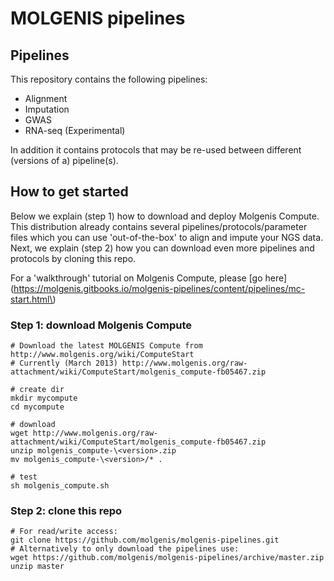 # MOLGENIS pipelines

## Pipelines

This repository contains the following pipelines:

* Alignment
* Imputation
* GWAS
* RNA-seq \(Experimental\)

In addition it contains protocols that may be re-used between different \(versions of a\) pipeline\(s\).

## How to get started

Below we explain \(step 1\) how to download and deploy Molgenis Compute. This distribution already contains several pipelines/protocols/parameter files which you can use 'out-of-the-box' to align and impute your NGS data. Next, we explain \(step 2\) how you can download even more pipelines and protocols by cloning this repo.

For a 'walkthrough' tutorial on Molgenis Compute, please \[go here\]\(https://molgenis.gitbooks.io/molgenis-pipelines/content/pipelines/mc-start.html\)

### Step 1: download Molgenis Compute

```
# Download the latest MOLGENIS Compute from http://www.molgenis.org/wiki/ComputeStart
# Currently (March 2013) http://www.molgenis.org/raw-attachment/wiki/ComputeStart/molgenis_compute-fb05467.zip

# create dir
mkdir mycompute
cd mycompute

# download
wget http://www.molgenis.org/raw-attachment/wiki/ComputeStart/molgenis_compute-fb05467.zip
unzip molgenis_compute-\<version>.zip
mv molgenis_compute-\<version>/* .  

# test  
sh molgenis_compute.sh  
```

### Step 2: clone this repo

```
# For read/write access:
git clone https://github.com/molgenis/molgenis-pipelines.git
# Alternatively to only download the pipelines use:
wget https://github.com/molgenis/molgenis-pipelines/archive/master.zip
unzip master
```



